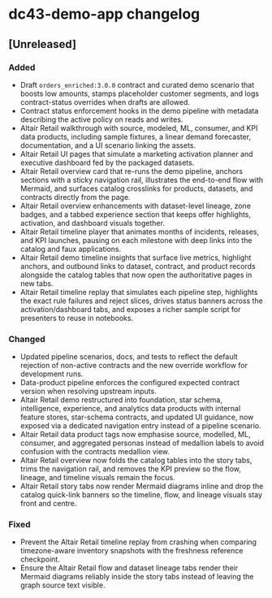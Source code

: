 # dc43-demo-app changelog

## [Unreleased]
### Added
- Draft `orders_enriched:3.0.0` contract and curated demo scenario that boosts low amounts,
  stamps placeholder customer segments, and logs contract-status overrides when drafts are allowed.
- Contract status enforcement hooks in the demo pipeline with metadata describing the active policy
  on reads and writes.
- Altair Retail walkthrough with source, modeled, ML, consumer, and KPI data products, including
  sample fixtures, a linear demand forecaster, documentation, and a UI scenario linking the assets.
- Altair Retail UI pages that simulate a marketing activation planner and executive dashboard fed
  by the packaged datasets.
- Altair Retail overview card that re-runs the demo pipeline, anchors sections with a sticky
  navigation rail, illustrates the end-to-end flow with Mermaid, and surfaces catalog crosslinks for products,
  datasets, and contracts directly from the page.
- Altair Retail overview enhancements with dataset-level lineage, zone badges, and a tabbed
  experience section that keeps offer highlights, activation, and dashboard visuals together.
- Altair Retail timeline player that animates months of incidents, releases, and KPI launches,
  pausing on each milestone with deep links into the catalog and faux applications.
- Altair Retail demo timeline insights that surface live metrics, highlight anchors, and
  outbound links to dataset, contract, and product records alongside the catalog tables that
  now open the authoritative pages in new tabs.
- Altair Retail timeline replay that simulates each pipeline step, highlights the exact rule
  failures and reject slices, drives status banners across the activation/dashboard tabs, and
  exposes a richer sample script for presenters to reuse in notebooks.

### Changed
- Updated pipeline scenarios, docs, and tests to reflect the default rejection of non-active
  contracts and the new override workflow for development runs.
- Data-product pipeline enforces the configured expected contract version when resolving
  upstream inputs.
- Altair Retail demo restructured into foundation, star schema, intelligence, experience, and
  analytics data products with internal feature stores, star-schema contracts, and updated UI
  guidance, now exposed via a dedicated navigation entry instead of a pipeline scenario.
- Altair Retail data product tags now emphasise source, modelled, ML, consumer, and aggregated
  personas instead of medallion labels to avoid confusion with the contracts medallion view.
- Altair Retail overview now folds the catalog tables into the story tabs, trims the navigation
  rail, and removes the KPI preview so the flow, lineage, and timeline visuals remain the focus.
- Altair Retail story tabs now render Mermaid diagrams inline and drop the catalog quick-link
  banners so the timeline, flow, and lineage visuals stay front and centre.

### Fixed
- Prevent the Altair Retail timeline replay from crashing when comparing timezone-aware
  inventory snapshots with the freshness reference checkpoint.
- Ensure the Altair Retail flow and dataset lineage tabs render their Mermaid diagrams reliably
  inside the story tabs instead of leaving the graph source text visible.

